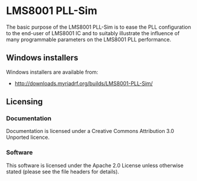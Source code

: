 # LMS8001 PLL-Sim

The basic purpose of the LMS8001 PLL-Sim is to ease the PLL configuration to the end-user of LMS8001 IC and to suitably illustrate the influence of many programmable parameters on the LMS8001 PLL performance.

## Windows installers

Windows installers are available from:

* http://downloads.myriadrf.org/builds/LMS8001-PLL-Sim/

## Licensing

### Documentation

Documentation is licensed under a Creative Commons Attribution 3.0 Unported licence.

### Software

This software is licensed under the Apache 2.0 License unless otherwise stated (please see the file headers for details).
